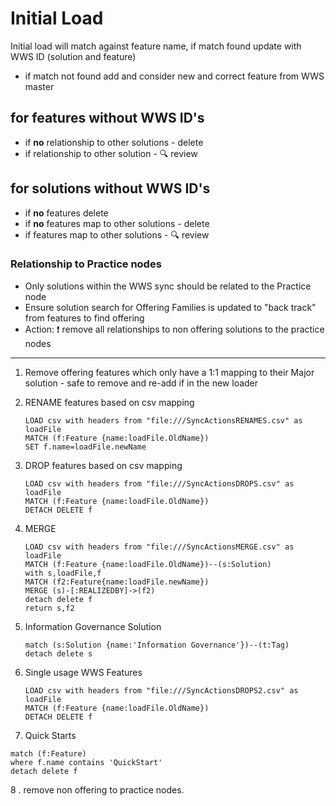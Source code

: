 # Initial Load
Initial load will match against feature name, if match found update with WWS ID (solution and feature)

- if match not found add and consider new and correct feature from WWS master

## for features without WWS ID's

- if **no** relationship to other solutions - delete
- if relationship to other solution - :mag: review

## for solutions without WWS ID's
- if **no** features delete
- if **no** features map to other solutions - delete
- if features map to other solutions - :mag: review


### Relationship to Practice nodes
- Only solutions within the WWS sync should be related to the Practice node
- Ensure solution search for Offering Families is updated to "back track" from features to find offering
- Action: :exclamation: remove all relationships to non offering solutions to the practice nodes


---

1. Remove offering features which only have a 1:1 mapping to their Major solution - safe to remove and re-add if in the new loader

2. RENAME features based on csv mapping
    ~~~
    LOAD csv with headers from "file:///SyncActionsRENAMES.csv" as loadFile
    MATCH (f:Feature {name:loadFile.OldName})
    SET f.name=loadFile.newName
    ~~~

3. DROP features based on csv mapping
    ~~~
    LOAD csv with headers from "file:///SyncActionsDROPS.csv" as loadFile
    MATCH (f:Feature {name:loadFile.OldName})
    DETACH DELETE f
    ~~~

4. MERGE
    ~~~
    LOAD csv with headers from "file:///SyncActionsMERGE.csv" as loadFile
    MATCH (f:Feature {name:loadFile.OldName})--(s:Solution)
    with s,loadFile,f
    MATCH (f2:Feature{name:loadFile.newName})
    MERGE (s)-[:REALIZEDBY]->(f2)
	detach delete f
    return s,f2 
    ~~~

5. Information Governance Solution

    ~~~
    match (s:Solution {name:'Information Governance'})--(t:Tag)
    detach delete s
    ~~~

6. Single usage WWS Features
    ~~~
    LOAD csv with headers from "file:///SyncActionsDROPS2.csv" as loadFile
    MATCH (f:Feature {name:loadFile.OldName})
    DETACH DELETE f
    ~~~

7. Quick Starts
~~~
match (f:Feature)
where f.name contains 'QuickStart'
detach delete f
~~~

8 . remove non offering to practice nodes.


